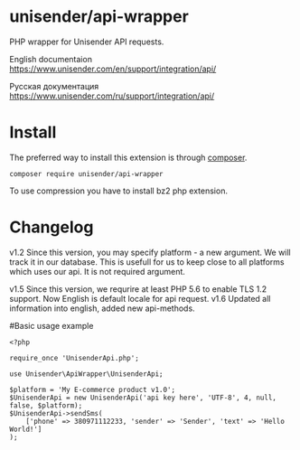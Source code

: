 # unisender/api-wrapper
PHP wrapper for Unisender API requests.

English documentaion https://www.unisender.com/en/support/integration/api/

Русская документация https://www.unisender.com/ru/support/integration/api/

# Install
The preferred way to install this extension is through [composer](http://getcomposer.org/download/).

```
composer require unisender/api-wrapper
```

To use compression you have to install bz2 php extension.

# Changelog
v1.2    Since this version, you may specify platform - a new argument. We will track it in our database. This is usefull for us to keep close to all platforms which uses our api. It is not required argument.

v1.5    Since this version, we requrire at least PHP 5.6 to enable TLS 1.2 support. Now English is default locale for api request. 
v1.6    Updated all information into english, added new api-methods.

#Basic usage example

```
<?php

require_once 'UnisenderApi.php';

use Unisender\ApiWrapper\UnisenderApi;

$platform = 'My E-commerce product v1.0';
$UnisenderApi = new UnisenderApi('api key here', 'UTF-8', 4, null, false, $platform);
$UnisenderApi->sendSms(
    ['phone' => 380971112233, 'sender' => 'Sender', 'text' => 'Hello World!']
);

```
